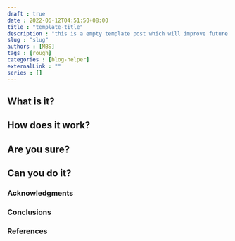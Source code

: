 ```yaml
---
draft : true
date : 2022-06-12T04:51:50+08:00
title : "template-title"
description : "this is a empty template post which will improve future posting."
slug : "slug"
authors : [MBS]
tags : [rough]
categories : [blog-helper]
externalLink : ""
series : []
---
```


## What is it?

## How does it work?

## Are you sure?

## Can you do it?


### Acknowledgments
### Conclusions
### References